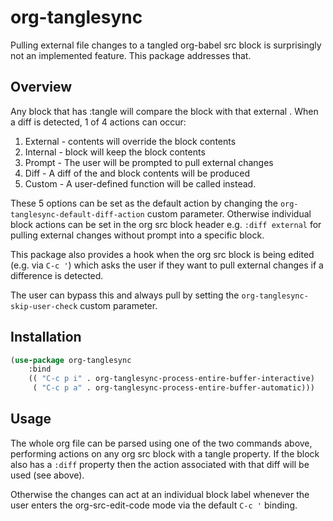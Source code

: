 # org-tanglesync

Pulling external file changes to a tangled org-babel src block is surprisingly not an implemented feature.  This package addresses that.

## Overview 

Any block that has :tangle <fname> will compare the block with that external <fname>.  When a diff is detected, 1 of 4 actions can occur:
   1. External - <fname> contents will override the block contents
   2. Internal - block will keep the block contents
   3. Prompt - The user will be prompted to pull external changes
   4. Diff - A diff of the <fname> and block contents will be produced
   5. Custom - A user-defined function will be called instead.

These 5 options can be set as the default action by changing the `org-tanglesync-default-diff-action` custom parameter.  Otherwise individual block actions can be set in the org src block header e.g. `:diff external` for pulling external changes without prompt into a specific block.

This package also provides a hook when the org src block is being edited (e.g. via `C-c '`) which asks the user if they want to pull external changes if a difference is detected.

The user can bypass this and always pull by setting the `org-tanglesync-skip-user-check` custom parameter.

## Installation

```lisp
(use-package org-tanglesync
    :bind
    (( "C-c p i" . org-tanglesync-process-entire-buffer-interactive)
     ( "C-c p a" . org-tanglesync-process-entire-buffer-automatic)))
```

## Usage

The whole org file can be parsed using one of the two commands above, performing actions on any org src block with a tangle property. If the block also has a `:diff` property then the action associated with that diff will be used (see above).

Otherwise the changes can act at an individual block label whenever the user enters the org-src-edit-code mode via the default `C-c '` binding.
